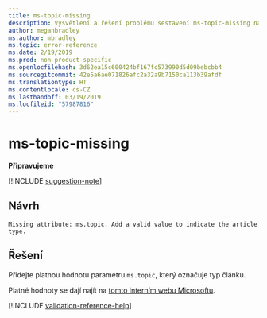 ```yaml
---
title: ms-topic-missing
description: Vysvětlení a řešení problému sestavení ms-topic-missing na webu Docs
author: meganbradley
ms.author: mbradley
ms.topic: error-reference
ms.date: 2/19/2019
ms.prod: non-product-specific
ms.openlocfilehash: 3d62ea15c600424bf167fc573990d5d09bebcbb4
ms.sourcegitcommit: 42e5a6ae071826afc2a32a9b7150ca113b39afdf
ms.translationtype: HT
ms.contentlocale: cs-CZ
ms.lasthandoff: 03/19/2019
ms.locfileid: "57987816"
---
```

# <a name="ms-topic-missing"></a>ms-topic-missing

**Připravujeme**

[!INCLUDE [suggestion-note](includes/suggestion-note.md)]

## <a name="suggestion"></a>Návrh

`Missing attribute: ms.topic. Add a valid value to indicate the article type.`

## <a name="resolution"></a>Řešení

Přidejte platnou hodnotu parametru `ms.topic`, který označuje typ článku.

Platné hodnoty se dají najít na [tomto interním webu Microsoftu](https://docsmetadatatool.azurewebsites.net/allowlists).

<!--make sure to add this file to your includes folder and verify the path-->
[!INCLUDE [validation-reference-help](includes/validation-reference-help.md)]